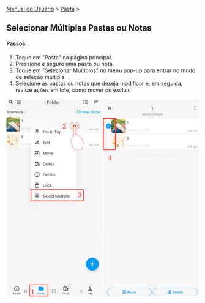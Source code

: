[Manual do Usuário](/dragonnest/drawnote/manual/pt) > [Pasta](/dragonnest/drawnote/manual/pt/pasta) >

Selecionar Múltiplas Pastas ou Notas
---

#### Passos
1. Toque em "Pasta" na página principal.
2. Pressione e segure uma pasta ou nota.
3. Toque em "Selecionar Múltiplos" no menu pop-up para entrar no modo de seleção múltipla.
4. Selecione as pastas ou notas que deseja modificar e, em seguida, realize ações em lote, como mover ou excluir.

![Selecionar Múltiplas Pastas ou Notas](imgs/select_multiple_folders_or_notes.png)